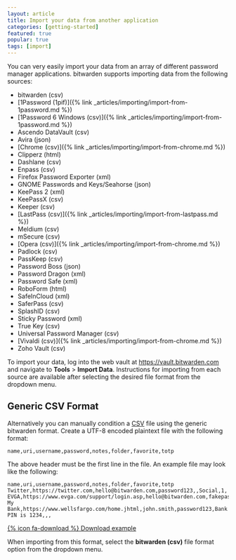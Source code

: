 ```yaml
---
layout: article
title: Import your data from another application
categories: [getting-started]
featured: true
popular: true
tags: [import]
---
```


You can very easily import your data from an array of different password manager applications. bitwarden supports importing data from the following sources:

- bitwarden (csv)
- [1Password (1pif)]({% link _articles/importing/import-from-1password.md %})
- [1Password 6 Windows (csv)]({% link _articles/importing/import-from-1password.md %})
- Ascendo DataVault (csv)
- Avira (json)
- [Chrome (csv)]({% link _articles/importing/import-from-chrome.md %})
- Clipperz (html)
- Dashlane (csv)
- Enpass (csv)
- Firefox Password Exporter (xml)
- GNOME Passwords and Keys/Seahorse (json)
- KeePass 2 (xml)
- KeePassX (csv)
- Keeper (csv)
- [LastPass (csv)]({% link _articles/importing/import-from-lastpass.md %})
- Meldium (csv)
- mSecure (csv)
- [Opera (csv)]({% link _articles/importing/import-from-chrome.md %})
- Padlock (csv)
- PassKeep (csv)
- Password Boss (json)
- Password Dragon (xml)
- Password Safe (xml)
- RoboForm (html)
- SafeInCloud (xml)
- SaferPass (csv)
- SplashID (csv)
- Sticky Password (xml)
- True Key (csv)
- Universal Password Manager (csv)
- [Vivaldi (csv)]({% link _articles/importing/import-from-chrome.md %})
- Zoho Vault (csv)

To import your data, log into the web vault at <https://vault.bitwarden.com> and navigate to **Tools** > **Import Data**. Instructions for importing from each source are available after selecting the desired file format from the dropdown menu.

## Generic CSV Format

Alternatively you can manually condition a [CSV](https://en.wikipedia.org/wiki/Comma-separated_values) file using the generic bitwarden format. Create a UTF-8 encoded plaintext file with the following format:

```
name,uri,username,password,notes,folder,favorite,totp
```

The above header must be the first line in the file. An example file may look like the following:

```
name,uri,username,password,notes,folder,favorite,totp
Twitter,https://twitter.com,hello@bitwarden.com,password123,,Social,1,
EVGA,https://www.evga.com/support/login.asp,hello@bitwarden.com,fakepassword,,,,TOTPSEED123
My Bank,https://www.wellsfargo.com/home.jhtml,john.smith,password123,Bank PIN is 1234,,,
```

[{% icon fa-download %} Download example](/files/bitwarden_export.csv)

When importing from this format, select the **bitwarden (csv)** file format option from the dropdown menu.

